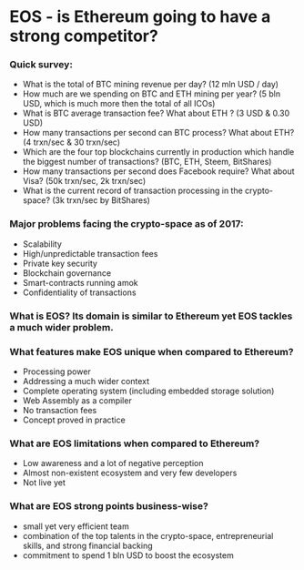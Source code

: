 # EOS - is Ethereum going to have a strong competitor?

### Quick survey:

- What is the total of BTC mining revenue per day? (12 mln USD / day)
- How much are we spending on BTC and ETH mining per year? (5 bln USD, which is much more then the total of all ICOs)
- What is BTC average transaction fee? What about ETH ? (3 USD & 0.30 USD)
- How many transactions per second can BTC process? What about ETH? (4 trxn/sec & 30 trxn/sec)
- Which are the four top blockchains currently in production which handle the biggest number of transactions? (BTC, ETH, Steem, BitShares)
- How many transactions per second does Facebook require? What about Visa? (50k trxn/sec, 2k trxn/sec)
- What is the current record of transaction processing in the crypto-space? (3k trxn/sec by BitShares)

### Major problems facing the crypto-space as of 2017:

- Scalability
- High/unpredictable transaction fees
- Private key security
- Blockchain governance
- Smart-contracts running amok
- Confidentiality of transactions

### What is EOS? Its domain is similar to Ethereum yet EOS tackles a much wider problem.

### What features make EOS unique when compared to Ethereum?

- Processing power
- Addressing a much wider context
- Complete operating system (including embedded storage solution)
- Web Assembly as a compiler
- No transaction fees
- Concept proved in practice

### What are EOS limitations when compared to Ethereum?

- Low awareness and a lot of negative perception
- Almost non-existent ecosystem and very few developers
- Not live yet

### What are EOS strong points business-wise?

-  small yet very efficient team
- combination of the top talents in the crypto-space, entrepreneurial skills, and strong financial backing
- commitment to spend 1 bln USD to boost the ecosystem